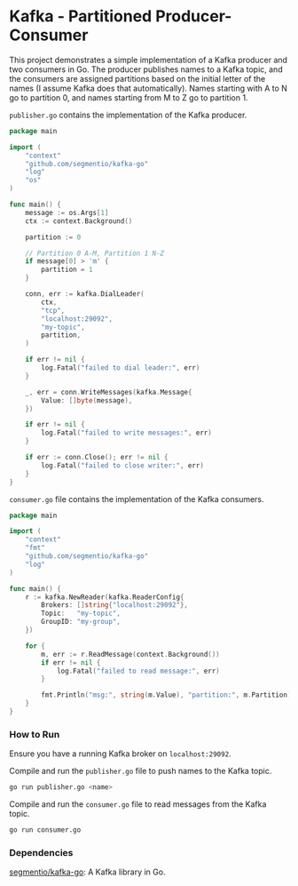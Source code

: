 # Kafka - Partitioned Producer-Consumer
This project demonstrates a simple implementation of a Kafka producer and two consumers in Go. The producer publishes names to a Kafka topic, and the consumers are assigned partitions based on the initial letter of the names (I assume Kafka does that automatically). Names starting with A to N go to partition 0, and names starting from M to Z go to partition 1.

`publisher.go` contains the implementation of the Kafka producer.

```go
package main

import (
	"context"
	"github.com/segmentio/kafka-go"
	"log"
	"os"
)

func main() {
	message := os.Args[1]
	ctx := context.Background()

	partition := 0

	// Partition 0 A-M, Partition 1 N-Z
	if message[0] > 'm' {
		partition = 1
	}

	conn, err := kafka.DialLeader(
		ctx,
		"tcp",
		"localhost:29092",
		"my-topic",
		partition,
	)

	if err != nil {
		log.Fatal("failed to dial leader:", err)
	}

	_, err = conn.WriteMessages(kafka.Message{
		Value: []byte(message),
	})

	if err != nil {
		log.Fatal("failed to write messages:", err)
	}

	if err := conn.Close(); err != nil {
		log.Fatal("failed to close writer:", err)
	}
}

```
`consumer.go` file contains the implementation of the Kafka consumers.

```go
package main

import (
	"context"
	"fmt"
	"github.com/segmentio/kafka-go"
	"log"
)

func main() {
	r := kafka.NewReader(kafka.ReaderConfig{
		Brokers: []string{"localhost:29092"},
		Topic:   "my-topic",
		GroupID: "my-group",
	})

	for {
		m, err := r.ReadMessage(context.Background())
		if err != nil {
			log.Fatal("failed to read message:", err)
		}

		fmt.Println("msg:", string(m.Value), "partition:", m.Partition)
	}
}

```

### How to Run
Ensure you have a running Kafka broker on `localhost:29092`.

Compile and run the `publisher.go` file to push names to the Kafka topic.

```bash
go run publisher.go <name>
```

Compile and run the `consumer.go` file to read messages from the Kafka topic.

``` bash
go run consumer.go
```

### Dependencies

[segmentio/kafka-go](https://github.com/segmentio/kafka-go): A Kafka library in Go.
